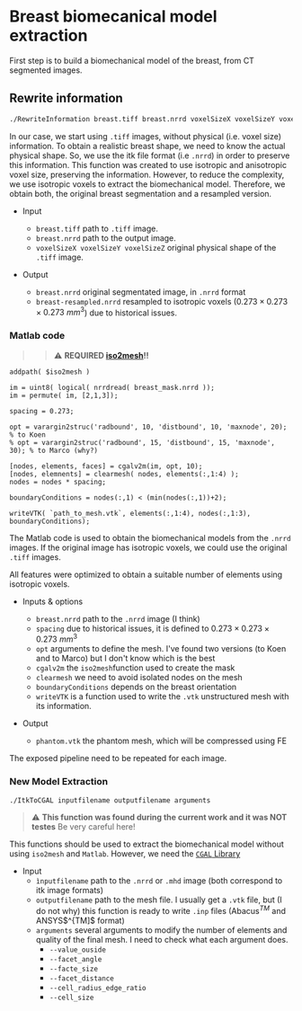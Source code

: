 # Breast biomecanical model extraction

First step is to build a biomechanical model of the breast, from CT segmented images.


## Rewrite information

```bash
./RewriteInformation breast.tiff breast.nrrd voxelSizeX voxelSizeY voxelSizeZ
```
 
In our case, we start using `.tiff` images, without physical (i.e. voxel size) information. 
To obtain a realistic breast shape, we need to know the actual physical shape.
So, we use the itk file format (i.e `.nrrd`) in order to preserve this information.
This function was created to use isotropic and anisotropic voxel size, preserving the information.
However, to reduce the complexity, we use isotropic voxels to extract the biomechanical model.
Therefore, we obtain both, the original breast segmentation and a resampled version.

- Input 
  - `breast.tiff` path to `.tiff` image.
  - `breast.nrrd` path to the output image.
  - `voxelSizeX voxelSizeY voxelSizeZ` original physical shape of the `.tiff` image.

- Output
  - `breast.nrrd` original segmentated image, in `.nrrd` format
  - `breast-resampled.nrrd` resampled to isotropic voxels ($0.273\times0.273\times0.273~mm^3$) due to historical issues.



### Matlab code

> > :warning: **REQUIRED [iso2mesh](https://github.com/fangq/iso2mesh)!!**
  
```
addpath( $iso2mesh )

im = uint8( logical( nrrdread( breast_mask.nrrd ));
im = permute( im, [2,1,3]);

spacing = 0.273; 

opt = varargin2struc('radbound', 10, 'distbound', 10, 'maxnode', 20); % to Koen
% opt = varargin2struc('radbound', 15, 'distbound', 15, 'maxnode', 30); % to Marco (why?)

[nodes, elements, faces] = cgalv2m(im, opt, 10);
[nodes, elemnents] = clearmesh( nodes, elements(:,1:4) );
nodes = nodes * spacing;

boundaryConditions = nodes(:,1) < (min(nodes(:,1))+2);

writeVTK( `path_to_mesh.vtk`, elements(:,1:4), nodes(:,1:3), boundaryConditions); 
```

The Matlab code is used to obtain the biomechanical models from the `.nrrd` images. 
If the original image has isotropic voxels, we could use the original `.tiff` images.

All features were optimized to obtain a suitable number of elements using isotropic voxels.

- Inputs & options
  - `breast.nrrd` path to the `.nrrd` image (I think)
  - `spacing` due to historical issues, it is defined to $0.273\times0.273\times0.273~mm^3$
  - `opt` arguments to define the mesh. I've found two versions (to Koen and to Marco) but I don't know which is the best
  - `cgalv2m` the `iso2mesh`function used to create the mask 
  - `clearmesh` we need to avoid isolated nodes on the mesh
  - `boundaryConditions` depends on the breast orientation
  - `writeVTK` is a function used to write the `.vtk` unstructured mesh with its information.

- Output
  - `phantom.vtk` the phantom mesh, which will be compressed using FE

The exposed pipeline need to be repeated for each image. 



### New Model Extraction

```bash
./ItkToCGAL inputfilename outputfilename arguments
```

> :warning: **This function was found during the current work and it was NOT testes** 
> Be very careful here!

This functions should be used to extract the biomechanical model without using `iso2mesh`  and `Matlab`.
However, we need the [`CGAL` Library](https://www.cgal.org/)

- Input 
  - `ìnputfilename`  path to the `.nrrd` or `.mhd` image (both correspond to itk image formats)
  - `outputfilename` path to the mesh file. I usually get a `.vtk` file, but (I do not why) this function is ready  to write `.inp` files (Abacus$^{TM}$ and ANSYS$^{TM]$ format)
  - `arguments` several arguments to modify the number of elements and quality of the final mesh. I need to check what each argument does.
    - `--value_ouside`
    - `--facet_angle`
    - `--facte_size`
    - `--facet_distance`
    - `--cell_radius_edge_ratio`
    - `--cell_size`